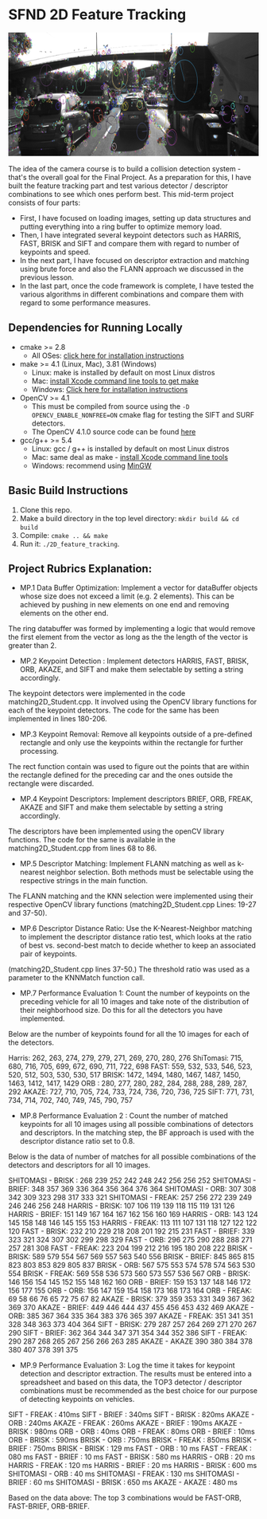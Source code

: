 # SFND 2D Feature Tracking

<img src="images/keypoints.png" width="820" height="248" />

The idea of the camera course is to build a collision detection system - that's the overall goal for the Final Project. As a preparation for this, I have built the feature tracking part and test various detector / descriptor combinations to see which ones perform best. This mid-term project consists of four parts:

* First, I have focused on loading images, setting up data structures and putting everything into a ring buffer to optimize memory load. 
* Then, I have integrated several keypoint detectors such as HARRIS, FAST, BRISK and SIFT and compare them with regard to number of keypoints and speed. 
* In the next part, I have focused on descriptor extraction and matching using brute force and also the FLANN approach we discussed in the previous lesson. 
* In the last part, once the code framework is complete, I have tested the various algorithms in different combinations and compare them with regard to some performance measures. 

## Dependencies for Running Locally
* cmake >= 2.8
  * All OSes: [click here for installation instructions](https://cmake.org/install/)
* make >= 4.1 (Linux, Mac), 3.81 (Windows)
  * Linux: make is installed by default on most Linux distros
  * Mac: [install Xcode command line tools to get make](https://developer.apple.com/xcode/features/)
  * Windows: [Click here for installation instructions](http://gnuwin32.sourceforge.net/packages/make.htm)
* OpenCV >= 4.1
  * This must be compiled from source using the `-D OPENCV_ENABLE_NONFREE=ON` cmake flag for testing the SIFT and SURF detectors.
  * The OpenCV 4.1.0 source code can be found [here](https://github.com/opencv/opencv/tree/4.1.0)
* gcc/g++ >= 5.4
  * Linux: gcc / g++ is installed by default on most Linux distros
  * Mac: same deal as make - [install Xcode command line tools](https://developer.apple.com/xcode/features/)
  * Windows: recommend using [MinGW](http://www.mingw.org/)

## Basic Build Instructions

1. Clone this repo.
2. Make a build directory in the top level directory: `mkdir build && cd build`
3. Compile: `cmake .. && make`
4. Run it: `./2D_feature_tracking`.

## Project Rubrics Explanation:

* MP.1 Data Buffer Optimization: Implement a vector for dataBuffer objects whose size does not exceed a limit (e.g. 2 elements). This can be achieved by pushing in new elements on one end and removing elements on the other end.

The ring databuffer was formed by implementing a logic that would remove the first element from the vector as long as the the length of the vector is greater than 2.

* MP.2 Keypoint Detection : Implement detectors HARRIS, FAST, BRISK, ORB, AKAZE, and SIFT and make them selectable by setting a string accordingly.

The keypoint detectors were implemented in the code matching2D_Student.cpp. It involved using the OpenCV library functions for each of the keypoint detectors. The code for the same has been implemented in lines 180-206.

* MP.3 Keypoint Removal: Remove all keypoints outside of a pre-defined rectangle and only use the keypoints within the rectangle for further processing.

The rect function contain was used to figure out the points that are within the rectangle defined for the preceding car and the ones outside the rectangle were discarded.

* MP.4 Keypoint Descriptors: Implement descriptors BRIEF, ORB, FREAK, AKAZE and SIFT and make them selectable by setting a string accordingly.

The descriptors have been implemented using the openCV library functions. The code for the same is available in the matching2D_Student.cpp from lines 68 to 86.

* MP.5 Descriptor Matching: Implement FLANN matching as well as k-nearest neighbor selection. Both methods must be selectable using the respective strings in the main function.

The FLANN matching and the KNN selection were implemented using their respective OpenCV library functions (matching2D_Student.cpp Lines: 19-27 and 37-50).

* MP.6 Descriptor Distance Ratio: Use the K-Nearest-Neighbor matching to implement the descriptor distance ratio test, which looks at the ratio of best vs. second-best match to decide whether to keep an associated pair of keypoints.

(matching2D_Student.cpp lines 37-50.) The threshold ratio was used as a parameter to the KNNMatch function call.

* MP.7 Performance Evaluation 1: Count the number of keypoints on the preceding vehicle for all 10 images and take note of the distribution of their neighborhood size. Do this for all the detectors you have implemented.

Below are the number of keypoints found for all the 10 images for each of the detectors.

Harris: 262, 263, 274, 279, 279, 271, 269, 270, 280, 276
ShiTomasi: 715, 680, 716, 705, 699, 672, 690, 711, 722, 698
FAST: 559, 532, 533, 546, 523, 520, 512, 503, 530, 530, 517
BRISK: 1472, 1494, 1480, 1467, 1487, 1450, 1463, 1412, 1417, 1429
ORB : 280, 277, 280, 282, 284, 288, 288, 289, 287, 292
AKAZE: 727, 710, 705, 724, 733, 724, 736, 720, 736, 725
SIFT: 771, 731, 734, 714, 702, 740, 749, 745, 790, 757

* MP.8 Performance Evaluation 2 : Count the number of matched keypoints for all 10 images using all possible combinations of detectors and descriptors. In the matching step, the BF approach is used with the descriptor distance ratio set to 0.8.

Below is the data of number of matches for all possible combinations of the detectors and descriptors for all 10 images.
 
SHITOMASI - BRISK : 268 239 252 242 248 242 256 256 252
SHITOMASI - BRIEF: 348 357 369 336 364 356 364 376 364
SHITOMASI - ORB: 307 308 342 309 323 298 317 333 321
SHITOMASI - FREAK: 257 256 272 239 249 246 246 256 248
HARRIS - BRISK: 107 106 119 139 118 115 119 131 126
HARRIS - BRIEF: 151 149 167 164 167 162 156 160 169
HARRIS - ORB: 143 124 145 158 148 146 145 155 153
HARRIS - FREAK: 113 111 107 131 118 127 122 122 120
FAST - BRISK: 232 210 229 218 208 201 192 215 231
FAST - BRIEF: 339 323 321 324 307 302 299 298 329
FAST - ORB: 296 275 290 288 288 271 257 281 308
FAST - FREAK: 223 204 199 212 216 195 180 208 222
BRISK - BRISK: 589 579 554 567 569 557 563 540 556
BRISK - BRIEF: 845 865 815 823 803 853 829 805 837
BRISK - ORB: 567 575 553 574 578 574 563 530 554
BRISK - FREAK: 569 558 536 573 560 573 557 536 567
ORB - BRISK: 146 156 154 145 152 155 148 162 160
ORB - BRIEF: 159 153 137 148 146 172 156 177 155
ORB - ORB: 156 147 159 154 158 173 168 173 164
ORB - FREAK: 69 58 66 76 65 72 75 67 82
AKAZE - BRISK: 379 359 353 331 349 367 362 369 370
AKAZE - BRIEF: 449 446 444 437 455 456 453 432 469
AKAZE - ORB: 385 367 364 335 364 383 376 365 397
AKAZE - FREAK: 351 341 351 328 348 363 373 404 364
SIFT - BRISK: 279 287 257 264 269 271 270 267 290
SIFT - BRIEF: 362 364 344 347 371 354 344 352 386
SIFT - FREAK: 290 287 268 265 267 256 266 263 285
AKAZE - AKAZE 390 380 384 378 380 407 378 391 375

* MP.9 Performance Evaluation 3: Log the time it takes for keypoint detection and descriptor extraction. The results must be entered into a spreadsheet and based on this data, the TOP3 detector / descriptor combinations must be recommended as the best choice for our purpose of detecting keypoints on vehicles.

SIFT - FREAK : 410ms
SIFT - BRIEF : 340ms
SIFT - BRISK : 820ms
AKAZE - ORB : 240ms
AKAZE - FREAK : 260ms
AKAZE - BRIEF : 190ms
AKAZE - BRISK : 980ms
ORB - ORB : 40ms
ORB - FREAK : 80ms
ORB - BRIEF : 10ms
ORB - BRISK : 590ms
BRISK - ORB : 750ms
BRISK - FREAK : 850ms
BRISK - BRIEF : 750ms
BRISK - BRISK : 129 ms
FAST - ORB : 10 ms
FAST - FREAK : 080 ms
FAST - BRIEF : 10 ms
FAST - BRISK : 580 ms
HARRIS - ORB : 20 ms
HARRIS - FREAK : 120 ms
HARRIS - BRIEF : 20 ms
HARRIS - BRISK : 600 ms
SHITOMASI - ORB : 40 ms
SHITOMASI - FREAK : 130 ms
SHITOMASI - BRIEF : 60 ms
SHITOMASI - BRISK : 650 ms
AKAZE - AKAZE : 480 ms

Based on the data above: The top 3 combinations would be FAST-ORB, FAST-BRIEF, ORB-BRIEF.